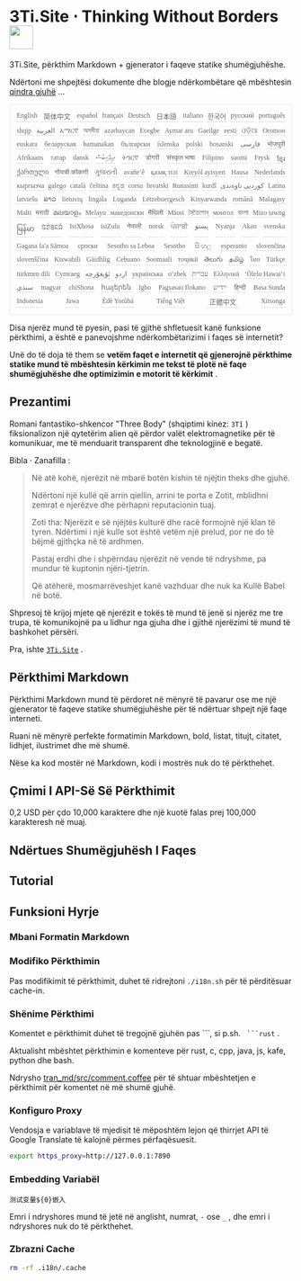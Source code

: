 <h1 style="justify-content:space-between">3Ti.Site ⋅ Thinking Without Borders<img src="//i-01.eu.org/3Ti/logo.svg" style="user-select:none;margin-top:-1px;width:42px"></h1>

3Ti.Site, përkthim Markdown + gjenerator i faqeve statike shumëgjuhëshe.

Ndërtoni me shpejtësi dokumente dhe blogje ndërkombëtare që mbështesin [qindra gjuhë](https://github.com/i18n-site/node/blob/main/lang/src/index.js) ...

<pre class="langli" style="display:flex;flex-wrap:wrap;background:transparent;border:1px solid #eee;font-size:12px;box-shadow:0 0 3px inset #eee;padding:12px 5px 4px 12px;justify-content:space-between;"><style>pre.langli i{font-weight:300;font-family:s;margin-right:7px;margin-bottom:8px;font-style:normal;color:#666;border-bottom:1px dashed #ccc;}</style><i>English</i><i> 简体中文 </i><i>español</i><i>français</i><i>Deutsch</i><i> 日本語 </i><i>italiano</i><i>한국어</i><i>русский</i><i>português</i><i>shqip</i><i>‫العربية‬</i><i>አማርኛ</i><i>অসমীয়া</i><i>azərbaycan</i><i>Eʋegbe</i><i>Aymar aru</i><i>Gaeilge</i><i>eesti</i><i>ଓଡ଼ିଆ</i><i>Oromoo</i><i>euskara</i><i>беларуская</i><i>bamanakan</i><i>български</i><i>íslenska</i><i>polski</i><i>bosanski</i><i>‫فارسی‬</i><i>भोजपुरी</i><i>Afrikaans</i><i>татар</i><i>dansk</i><i>‫ދިވެހިބަސް‬</i><i>ትግርኛ</i><i>डोगरी</i><i>संस्कृत भाषा</i><i>Filipino</i><i>suomi</i><i>Frysk</i><i>ខ្មែរ</i><i>ქართული</i><i>गोंयची कोंकणी</i><i>ગુજરાતી</i><i>avañe’ẽ</i><i>қазақ тілі</i><i>Kreyòl ayisyen</i><i>Hausa</i><i>Nederlands</i><i>кыргызча</i><i>galego</i><i>català</i><i>čeština</i><i>ಕನ್ನಡ</i><i>corsu</i><i>hrvatski</i><i>Runasimi</i><i>kurdî</i><i>‫کوردیی ناوەندی‬</i><i>Latina</i><i>latviešu</i><i>ລາວ</i><i>lietuvių</i><i>lingála</i><i>Luganda</i><i>Lëtzebuergesch</i><i>Kinyarwanda</i><i>română</i><i>Malagasy</i><i>Malti</i><i>मराठी</i><i>മലയാളം</i><i>Melayu</i><i>македонски</i><i>मैथिली</i><i>Māori</i><i>মৈতৈলোন্</i><i>монгол</i><i>বাংলা</i><i>Mizo ṭawng</i><i>မြန်မာ</i><i>𞄀𞄄𞄰𞄩𞄍𞄜𞄰</i><i>IsiXhosa</i><i>isiZulu</i><i>नेपाली</i><i>norsk</i><i>ਪੰਜਾਬੀ</i><i>‫پښتو‬</i><i>Nyanja</i><i>Akan</i><i>svenska</i><i>Gagana fa'a Sāmoa</i><i>српски</i><i>Sesotho sa Leboa</i><i>Sesotho</i><i>සිංහල</i><i>esperanto</i><i>slovenčina</i><i>slovenščina</i><i>Kiswahili</i><i>Gàidhlig</i><i>Cebuano</i><i>Soomaali</i><i>тоҷикӣ</i><i>తెలుగు</i><i>தமிழ்</i><i>ไทย</i><i>Türkçe</i><i>türkmen dili</i><i>Cymraeg</i><i>‫ئۇيغۇرچە‬</i><i>‫اردو‬</i><i>українська</i><i>o‘zbek</i><i>‫עברית‬</i><i>Ελληνικά</i><i>ʻŌlelo Hawaiʻi</i><i>‫سنڌي‬</i><i>magyar</i><i>chiShona</i><i>հայերեն</i><i>Igbo</i><i>Pagsasao Ilokano</i><i>‫ייִדיש‬</i><i>हिन्दी</i><i>Basa Sunda</i><i>Indonesia</i><i>Jawa</i><i>Èdè Yorùbá</i><i>Tiếng Việt</i><i> 正體中文 </i><i>Xitsonga</i></pre>

Disa njerëz mund të pyesin, pasi të gjithë shfletuesit kanë funksione përkthimi, a është e panevojshme ndërkombëtarizimi i faqes së internetit?

Unë do të doja të them se **vetëm faqet e internetit që gjenerojnë përkthime statike mund të mbështesin kërkimin me tekst të plotë në faqe shumëgjuhëshe dhe optimizimin e motorit të kërkimit** .

## Prezantimi

Romani fantastiko-shkencor &quot;Three Body&quot; (shqiptimi kinez: `3Tǐ` ) fiksionalizon një qytetërim alien që përdor valët elektromagnetike për të komunikuar, me të menduarit transparent dhe teknologjinë e begatë.

Bibla · Zanafilla :

> Në atë kohë, njerëzit në mbarë botën kishin të njëjtin theks dhe gjuhë.
>
> Ndërtoni një kullë që arrin qiellin, arrini te porta e Zotit, mblidhni zemrat e njerëzve dhe përhapni reputacionin tuaj.
>
> Zoti tha: Njerëzit e së njëjtës kulturë dhe racë formojnë një klan të tyren. Ndërtimi i një kulle sot është vetëm një prelud, por ne do të bëjmë gjithçka në të ardhmen.
>
> Pastaj erdhi dhe i shpërndau njerëzit në vende të ndryshme, pa mundur të kuptonin njëri-tjetrin.
>
> Që atëherë, mosmarrëveshjet kanë vazhduar dhe nuk ka Kullë Babel në botë.

Shpresoj të krijoj mjete që njerëzit e tokës të mund të jenë si njerëz me tre trupa, të komunikojnë pa u lidhur nga gjuha dhe i gjithë njerëzimi të mund të bashkohet përsëri.

Pra, ishte [`3Ti.Site`](//3Ti.Site) .

## Përkthimi Markdown

Përkthimi Markdown mund të përdoret në mënyrë të pavarur ose me një gjenerator të faqeve statike shumëgjuhëshe për të ndërtuar shpejt një faqe interneti.

Ruani në mënyrë perfekte formatimin Markdown, bold, listat, titujt, citatet, lidhjet, ilustrimet dhe më shumë.

Nëse ka kod mostër në Markdown, kodi i mostrës nuk do të përkthehet.

## Çmimi I API-Së Së Përkthimit

0,2 USD për çdo 10,000 karaktere dhe një kuotë falas prej 100,000 karakteresh në muaj.

## Ndërtues Shumëgjuhësh I Faqes

## Tutorial

## Funksioni Hyrje

### Mbani Formatin Markdown

### Modifiko Përkthimin

Pas modifikimit të përkthimit, duhet të ridrejtoni `./i18n.sh` për të përditësuar cache-in.

### Shënime Përkthimi

Komentet e përkthimit duhet të tregojnë gjuhën pas \```, si p.sh. ` ```rust` .

Aktualisht mbështet përkthimin e komenteve për rust, c, cpp, java, js, kafe, python dhe bash.

Ndrysho [tran_md/src/comment.coffee](https://github.com/i18n-site/node/blob/main/tran_md/src/comment.coffee) për të shtuar mbështetjen e përkthimit për komentet në më shumë gjuhë.

### Konfiguro Proxy

Vendosja e variablave të mjedisit të mëposhtëm lejon që thirrjet API të Google Translate të kalojnë përmes përfaqësuesit.

```bash
export https_proxy=http://127.0.0.1:7890
```

### Embedding Variabël

```
测试变量${0}嵌入
```

Emri i ndryshores mund të jetë në anglisht, numrat, `-` ose `_` , dhe emri i ndryshores nuk do të përkthehet.

### Zbrazni Cache

```bash
rm -rf .i18n/.cache
```
